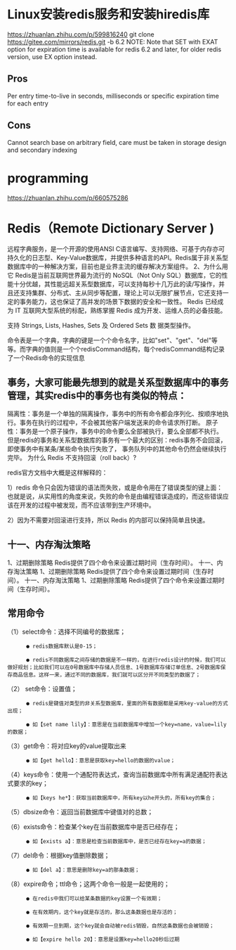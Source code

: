 # Linux安装redis服务和安装hiredis库
https://zhuanlan.zhihu.com/p/599816240 
git clone https://gitee.com/mirrors/redis.git -b 6.2 
NOTE: Note that SET with EXAT option for expiration time is available for redis 6.2 and later, for older redis version, use EX option instead.

## Pros
Per entry time-to-live in seconds, milliseconds or specific expiration time for each entry
## Cons
Cannot search base on arbitrary field, care must be taken in storage design and secondary indexing

# programming
https://zhuanlan.zhihu.com/p/660575286 

# Redis（Remote Dictionary Server )
远程字典服务，是一个开源的使用ANSI C语言编写、支持网络、可基于内存亦可持久化的日志型、Key-Value数据库，并提供多种语言的API。Redis属于非关系型数据库中的一种解决方案，目前也是业界主流的缓存解决方案组件。
2、为什么用它
Redis是当前互联网世界最为流行的 NoSQL（Not Only SQL）数据库，它的性能十分优越，其性能远超关系型数据库，可以支持每秒十几万此的读/写操作，并且还支持集群、分布式、主从同步等配置，理论上可以无限扩展节点，它还支持一定的事务能力，这也保证了高并发的场景下数据的安全和一致性。
Redis 已经成为 IT 互联网大型系统的标配，熟练掌握 Redis 成为开发、运维人员的必备技能。

支持 Strings, Lists, Hashes, Sets 及 Ordered Sets 数 据类型操作。

命令表是一个字典，字典的键是一个个命令名字，比如"set"、"get"、"del"等等。而字典的值则是一个个redisCommand结构，每个redisCommand结构记录了一个Redis命令的实现信息

## 事务，大家可能最先想到的就是关系型数据库中的事务管理，其实redis中的事务也有类似的特点：

隔离性：事务是一个单独的隔离操作，事务中的所有命令都会序列化、按顺序地执行。事务在执行的过程中，不会被其他客户端发送来的命令请求所打断。
原子性：事务是一个原子操作，事务中的命令要么全部被执行，要么全部都不执行。
但是redis的事务和关系型数据库的事务有一个最大的区别：redis事务不会回滚，即使事务中有某条/某些命令执行失败了， 事务队列中的其他命令仍然会继续执行完毕。
为什么 Redis 不支持回滚（roll back）?

redis官方文档中大概是这样解释的：

1）redis 命令只会因为错误的语法而失败，或是命令用在了错误类型的键上面：也就是说，从实用性的角度来说，失败的命令是由编程错误造成的，而这些错误应该在开发的过程中被发现，而不应该带到生产环境中。

2）因为不需要对回滚进行支持，所以 Redis 的内部可以保持简单且快速。
## 十一、内存淘汰策略
1、过期删除策略
Redis提供了四个命令来设置过期时间（生存时间）。
十一、内存淘汰策略
1、过期删除策略
Redis提供了四个命令来设置过期时间（生存时间）。
十一、内存淘汰策略
1、过期删除策略
Redis提供了四个命令来设置过期时间（生存时间）。

## 常用命令
（1）select命令：选择不同编号的数据库；

          ● redis数据库默认是0-15；

          ● redis不同数据库之间存储的数据是不一样的，在进行redis设计的时候，我们可以做好规划；比如我们可以在0号数据库中存储人员信息、1号数据库存储订单信息、2号数据库保存商品信息。这样一来，通过不同的数据库，我们就可以区分开不同类型的数据了；

（2） set命令：设置值；

          ● redis是键值对类型的非关系型数据库，里面的所有数据都是采用key-value的方式出现；

          ● 如【set name lily】：意思是在当前数据库中增加一个key=name，value=lily的数据；

（3）get命令：将对应key的value提取出来

          ● 如【get hello】：意思是获取key=hello的数据的value；

（4）keys命令：使用一个通配符表达式，查询当前数据库中所有满足通配符表达式要求的key；

          ● 如【keys he*】：获取当前数据库中，所有key以he开头的，所有key的集合；

（5）dbsize命令：返回当前数据库中键值对的总数；

（6）exists命令：检查某个key在当前数据库中是否已经存在；

          ● 如【exists a】：意思是检查当前数据库中，是否已经存在key=a的数据；

（7）del命令：根据key值删除数据；

          ● 如【del a】：意思是删除key=a的那条数据；

（8）expire命令；ttl命令；这两个命令一般是一起使用的；

          ● 在redis中我们可以给某条数据的key设置一个有效期；

          ● 在有效期内，这个key就是存活的，那么这条数据也是存活的；

          ● 有效期一旦到期，这个key就会自动被redis销毁，自然这条数据也会被销毁；

          ● 如【expire hello 20】：意思是设置key=hello20秒后过期

